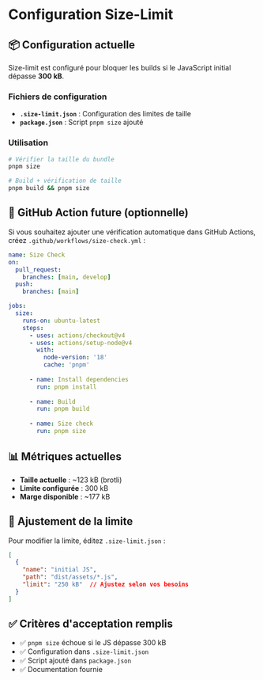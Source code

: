 # Configuration Size-Limit

## 📦 Configuration actuelle

Size-limit est configuré pour bloquer les builds si le JavaScript initial dépasse **300 kB**.

### Fichiers de configuration

- **`.size-limit.json`** : Configuration des limites de taille
- **`package.json`** : Script `pnpm size` ajouté

### Utilisation

```bash
# Vérifier la taille du bundle
pnpm size

# Build + vérification de taille
pnpm build && pnpm size
```

## 🚀 GitHub Action future (optionnelle)

Si vous souhaitez ajouter une vérification automatique dans GitHub Actions, créez `.github/workflows/size-check.yml` :

```yaml
name: Size Check
on:
  pull_request:
    branches: [main, develop]
  push:
    branches: [main]

jobs:
  size:
    runs-on: ubuntu-latest
    steps:
      - uses: actions/checkout@v4
      - uses: actions/setup-node@v4
        with:
          node-version: '18'
          cache: 'pnpm'
      
      - name: Install dependencies
        run: pnpm install
      
      - name: Build
        run: pnpm build
      
      - name: Size check
        run: pnpm size
```

## 📊 Métriques actuelles

- **Taille actuelle** : ~123 kB (brotli)
- **Limite configurée** : 300 kB
- **Marge disponible** : ~177 kB

## 🔧 Ajustement de la limite

Pour modifier la limite, éditez `.size-limit.json` :

```json
[
  {
    "name": "initial JS",
    "path": "dist/assets/*.js",
    "limit": "250 kB"  // Ajustez selon vos besoins
  }
]
```

## ✅ Critères d'acceptation remplis

- ✅ `pnpm size` échoue si le JS dépasse 300 kB
- ✅ Configuration dans `.size-limit.json`
- ✅ Script ajouté dans `package.json`
- ✅ Documentation fournie
